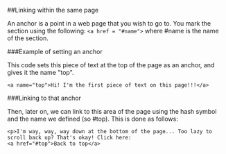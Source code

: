 ##Linking within the same page

An anchor is a point in a web page that you wish to go to. You mark the section using the following: `<a href = "#name">` where #name is the name of the section.

###Example of setting an anchor

This code sets this piece of text at the top of the page as an anchor, and gives it the name "top".
~~~
<a name="top">Hi! I'm the first piece of text on this page!!!</a>
~~~

###Linking to that anchor

Then, later on, we can link to this area of the page using the hash symbol and the name we defined (so #top). This is done as follows:
~~~
<p>I'm way, way, way down at the bottom of the page... Too lazy to scroll back up? That's okay! Click here: 
<a href="#top">Back to top</a>
~~~
